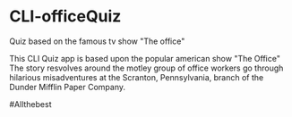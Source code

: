# CLI-officeQuiz

Quiz based on the famous tv show "The office"

This CLI Quiz app is based upon the popular american show "The Office"
The story resvolves around the motley group of office workers go through hilarious misadventures at the Scranton, Pennsylvania, branch of the Dunder Mifflin Paper Company.

#Allthebest
